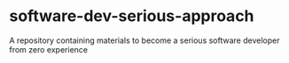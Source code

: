 # software-dev-serious-approach
 A repository containing materials to become a serious software developer from zero experience
